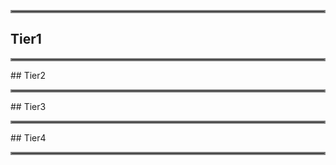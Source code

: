 <hr style="border:2px solid gray">

## Tier1





<hr style="border:2px solid gray">
## Tier2






<hr style="border:2px solid gray">
## Tier3






<hr style="border:2px solid gray">
## Tier4






<hr style="border:2px solid gray">
